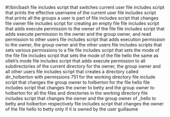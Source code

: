 #!/bin/bash
file includes script that switches current user
file includes script that prints the effective username of the current user
file includes script that prints all the groups a user is part of
file includes script that changes file owner
file includes script for creating an empty file
file includes script that adds execute permission to the owner of the file
file includes script that adds execute permission to the owner and the group owner, and read permission to other users
file includes script that adds execution permission to the owner, the group owner and the other users
file includes scripts that sets various permissions to a file
file includes script that sets the mode of the file 
file includes script that sets the mode of the file hello the same as olleh’s mode
file includes script that adds execute permission to all subdirectories of the current directory for the owner, the group owner and all other users
file includes script that creates a directory called dir_holberton with permissions 751 for the working directory
file include script that changes the group owner to holberton for the file hello
file includes script that changes the owner to betty and the group owner to holberton for all the files and directories in the working directory
file includes script that changes the owner and the group owner of _hello to betty and holberton respectively
file includes script that changes the owner of the file hello to betty only if it is owned by the user guillaume
